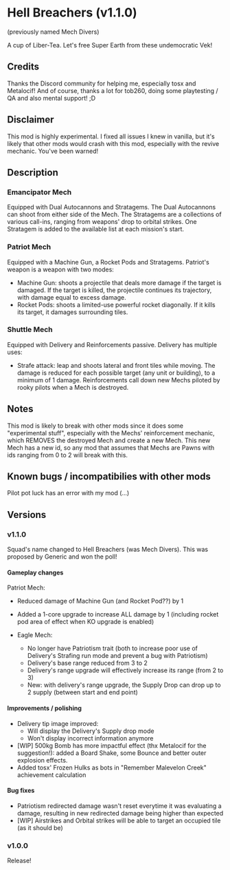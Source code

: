 # Hell Breachers (v1.1.0)
(previously named Mech Divers)

A cup of Liber-Tea.
Let's free Super Earth from these undemocratic Vek!

## Credits
Thanks the Discord community for helping me, especially tosx and Metalocif!
And of course, thanks a lot for tob260, doing some playtesting / QA and also mental support! ;D

## Disclaimer
This mod is highly experimental. I fixed all issues I knew in vanilla, but it's likely that other mods would crash with this mod, especially with the revive mechanic.
You've been warned!

## Description

### Emancipator Mech
Equipped with Dual Autocannons and Stratagems.
The Dual Autocannons can shoot from either side of the Mech.
The Stratagems are a collections of various call-ins, ranging from weapons' drop to orbital strikes.
One Stratagem is added to the available list at each mission's start.

### Patriot Mech
Equipped with a Machine Gun, a Rocket Pods and Stratagems.
Patriot's weapon is a weapon with two modes:
- Machine Gun: shoots a projectile that deals more damage if the target is damaged. If the target is killed, the projectile continues its trajectory, with damage equal to excess damage.
- Rocket Pods: shoots a limited-use powerful rocket diagonally. If it kills its target, it damages surrounding tiles.

### Shuttle Mech
Equipped with Delivery and Reinforcements passive.
Delivery has multiple uses:
- Strafe attack: leap and shoots lateral and front tiles while moving. The damage is reduced for each possible target (any unit or building), to a minimum of 1 damage.
Reinforcements call down new Mechs piloted by rooky pilots when a Mech is destroyed.

## Notes
This mod is likely to break with other mods since it does some "experimental stuff", especially with the Mechs' reinforcement mechanic, which REMOVES the destroyed Mech and create a new Mech.
This new Mech has a new id, so any mod that assumes that Mechs are Pawns with ids ranging from 0 to 2 will break with this.

## Known bugs / incompatibilies with other mods
Pilot pot luck has an error with my mod (...)


## Versions

### v1.1.0
Squad's name changed to Hell Breachers (was Mech Divers). This was proposed by Generic and won the poll!

#### Gameplay changes

Patriot Mech:
- Reduced damage of Machine Gun (and Rocket Pod??) by 1
- Added a 1-core upgrade to increase ALL damage by 1 (including rocket pod area of effect when KO upgrade is enabled)

- Eagle Mech:
	- No longer have Patriotism trait (both to increase poor use of Delivery's Strafing run mode and prevent a bug with Patriotism)
	- Delivery's base range reduced from 3 to 2
	- Delivery's range upgrade will effectively increase its range (from 2 to 3)
	- New: with delivery's range upgrade, the Supply Drop can drop up to 2 supply (between start and end point)

#### Improvements / polishing
- Delivery tip image improved:
	- Will display the Delivery's Supply drop mode
	- Won't display incorrect information anymore
- [WIP] 500kg Bomb has more impactful effect (thx Metalocif for the suggestion!): added a Board Shake, some Bounce and better outer explosion effects.
- Added tosx' Frozen Hulks as bots in "Remember Malevelon Creek" achievement calculation

#### Bug fixes
- Patriotism redirected damage wasn't reset everytime it was evaluating a damage, resulting in new redirected damage being higher than expected
- [WIP] Airstrikes and Orbital strikes will be able to target an occupied tile (as it should be)

### v1.0.0
Release!